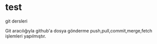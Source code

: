 # test
git dersleri


Git aracılığıyla github'a dosya gönderme push,pull,commit,merge,fetch işlemleri yapılmıştır.

